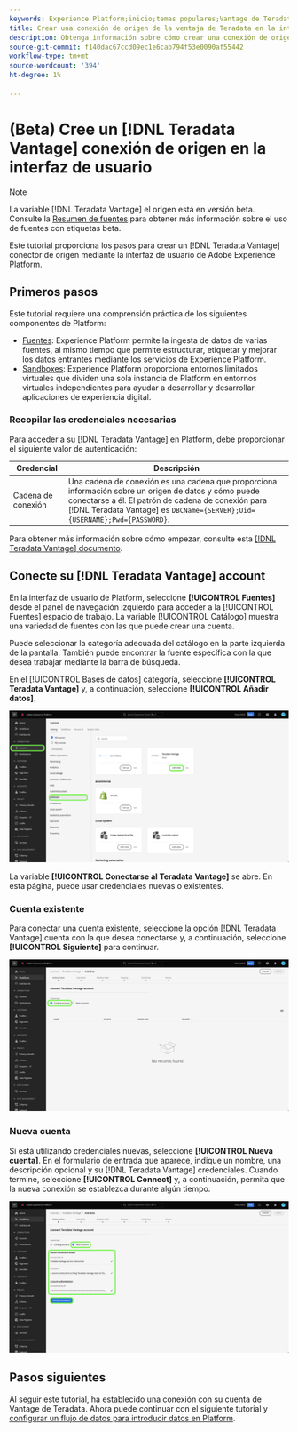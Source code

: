 ```yaml
---
keywords: Experience Platform;inicio;temas populares;Vantage de Teradata
title: Crear una conexión de origen de la ventaja de Teradata en la interfaz de usuario
description: Obtenga información sobre cómo crear una conexión de origen de Vantage de Teradata mediante la interfaz de usuario de Adobe Experience Platform.
source-git-commit: f140dac67ccd09ec1e6cab794f53e0090af55442
workflow-type: tm+mt
source-wordcount: '394'
ht-degree: 1%

---
```


# (Beta) Cree un [!DNL Teradata Vantage] conexión de origen en la interfaz de usuario

>[!NOTE]
>
> La variable [!DNL Teradata Vantage] el origen está en versión beta. Consulte la [Resumen de fuentes](../../../../home.md#terms-and-conditions) para obtener más información sobre el uso de fuentes con etiquetas beta.

Este tutorial proporciona los pasos para crear un [!DNL Teradata Vantage] conector de origen mediante la interfaz de usuario de Adobe Experience Platform.

## Primeros pasos

Este tutorial requiere una comprensión práctica de los siguientes componentes de Platform:

* [Fuentes](../../../../home.md): Experience Platform permite la ingesta de datos de varias fuentes, al mismo tiempo que permite estructurar, etiquetar y mejorar los datos entrantes mediante los servicios de Experience Platform.
* [Sandboxes](../../../../../sandboxes/home.md): Experience Platform proporciona entornos limitados virtuales que dividen una sola instancia de Platform en entornos virtuales independientes para ayudar a desarrollar y desarrollar aplicaciones de experiencia digital.

### Recopilar las credenciales necesarias

Para acceder a su [!DNL Teradata Vantage] en Platform, debe proporcionar el siguiente valor de autenticación:

| Credencial | Descripción |
| ---------- | ----------- |
| Cadena de conexión | Una cadena de conexión es una cadena que proporciona información sobre un origen de datos y cómo puede conectarse a él. El patrón de cadena de conexión para [!DNL Teradata Vantage] es `DBCName={SERVER};Uid={USERNAME};Pwd={PASSWORD}`. |

Para obtener más información sobre cómo empezar, consulte esta [[!DNL Teradata Vantage] documento](https://docs.teradata.com/r/Teradata-VantageTM-Advanced-SQL-Engine-Security-Administration/July-2021/Setting-Up-the-Administrative-Infrastructure/Controlling-Access-to-the-Operating-System/Working-with-OS-Level-Security-Options).

## Conecte su [!DNL Teradata Vantage] account

En la interfaz de usuario de Platform, seleccione **[!UICONTROL Fuentes]** desde el panel de navegación izquierdo para acceder a la [!UICONTROL Fuentes] espacio de trabajo. La variable [!UICONTROL Catálogo] muestra una variedad de fuentes con las que puede crear una cuenta.

Puede seleccionar la categoría adecuada del catálogo en la parte izquierda de la pantalla. También puede encontrar la fuente específica con la que desea trabajar mediante la barra de búsqueda.

En el [!UICONTROL Bases de datos] categoría, seleccione **[!UICONTROL Teradata Vantage]** y, a continuación, seleccione **[!UICONTROL Añadir datos]**.

![](../../../../images/tutorials/create/teradata/catalog.png)

La variable **[!UICONTROL Conectarse al Teradata Vantage]** se abre. En esta página, puede usar credenciales nuevas o existentes.

### Cuenta existente

Para conectar una cuenta existente, seleccione la opción [!DNL Teradata Vantage] cuenta con la que desea conectarse y, a continuación, seleccione **[!UICONTROL Siguiente]** para continuar.

![](../../../../images/tutorials/create/teradata/existing.png)

### Nueva cuenta

Si está utilizando credenciales nuevas, seleccione **[!UICONTROL Nueva cuenta]**. En el formulario de entrada que aparece, indique un nombre, una descripción opcional y su [!DNL Teradata Vantage] credenciales. Cuando termine, seleccione **[!UICONTROL Connect]** y, a continuación, permita que la nueva conexión se establezca durante algún tiempo.

![](../../../../images/tutorials/create/teradata/new.png)

## Pasos siguientes

Al seguir este tutorial, ha establecido una conexión con su cuenta de Vantage de Teradata. Ahora puede continuar con el siguiente tutorial y [configurar un flujo de datos para introducir datos en Platform](../../dataflow/databases.md).
